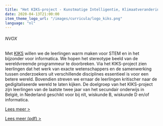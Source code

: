 ```yaml
---
title: "Het KIKS-project - Kunstmatige Intelligentie, Klimaatverandering, Stomata"
date: 2020-04-13T21:00:00
item_theme_logo_url: "/images/curricula/logo_kiks.png"
language: "nl"
---
```

###### NVOX

Met [KIKS](https://dwengo.org/kiks) willen we de leerlingen warm maken voor STEM en in het bijzonder voor 
informatica. We hopen het stereotype beeld van de wereldvreemde programmeur te doorbreken. 
Via het KIKS-project zien leerlingen dat het werk van exacte wetenschappers en de samenwerking tussen 
onderzoekers uit verschillende disciplines essentieel is voor een betere wereld. 
Bovendien streven we ernaar de leerlingen kritischer naar de gedigitaliseerde wereld te laten kijken. 
De doelgroep van het KIKS-project zijn leerlingen van de laatste twee jaar van het secundair onderwijs in België,
in Nederland geschikt voor bij nlt, wiskunde B, wiskunde D en/of informatica.

[Lees meer >](https://www.nvon.nl/nvox/het-kiks-project---kunstmatige-intelligentie-klimaatverandering-stomata)

[Lees meer (pdf) >](https://dwengo.org/assets/files/kiks/2020-04_NVOX20NR4.pdf)
